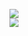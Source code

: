 [![](https://img.shields.io/badge/Made%20With-Github%20Spray-lightgrey.svg?style=for-the-badge&logo=github)](https://github.com/Annihil/github-spray#29419)  
[![](https://i.imgur.com/2DrTn0Z.gif)](https://github.com/Annihil/github-spray)